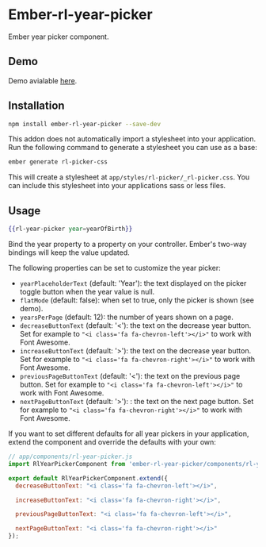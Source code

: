 # Ember-rl-year-picker

Ember year picker component.

## Demo

Demo avialable [here](http://rsschermer.github.io/ember-rl-year-picker/).

## Installation

```bash
npm install ember-rl-year-picker --save-dev
```

This addon does not automatically import a stylesheet into your application. Run the following command to generate a
stylesheet you can use as a base:

```bash
ember generate rl-picker-css
```

This will create a stylesheet at `app/styles/rl-picker/_rl-picker.css`. You can include this stylesheet into your
applications sass or less files.

## Usage

```handlebars
{{rl-year-picker year=yearOfBirth}}
```

Bind the year property to a property on your controller. Ember's two-way bindings will keep the value updated.

The following properties can be set to customize the year picker:

* `yearPlaceholderText` (default: 'Year'): the text displayed on the picker toggle button when the year value is null.
* `flatMode` (default: false): when set to true, only the picker is shown (see demo).
* `yearsPerPage` (default: 12): the number of years shown on a page.
* `decreaseButtonText` (default: '<'): the text on the decrease year button. Set for example to
  `"<i class='fa fa-chevron-left'></i>"` to work with Font Awesome.
* `increaseButtonText` (default: '>'): the text on the decrease year button. Set for example to
  `"<i class='fa fa-chevron-right'></i>"` to work with Font Awesome.
* `previousPageButtonText` (default: '<'): the text on the previous page button. Set for example to
  `"<i class='fa fa-chevron-left'></i>"` to work with Font Awesome.
* `nextPageButtonText` (default: '>'): : the text on the next page button. Set for example to
  `"<i class='fa fa-chevron-right'></i>"` to work with Font Awesome.

If you want to set different defaults for all year pickers in your application, extend the component and override the
defaults with your own:

```javascript
// app/components/rl-year-picker.js
import RlYearPickerComponent from 'ember-rl-year-picker/components/rl-year-picker';

export default RlYearPickerComponent.extend({
  decreaseButtonText: "<i class='fa fa-chevron-left'></i>",

  increaseButtonText: "<i class='fa fa-chevron-right'></i>",

  previousPageButtonText: "<i class='fa fa-chevron-left'></i>",

  nextPageButtonText: "<i class='fa fa-chevron-right'></i>"
});
```
